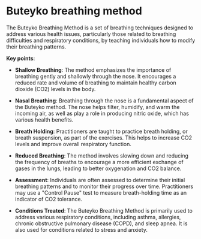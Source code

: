# Buteyko breathing method

The Buteyko Breathing Method is a set of breathing techniques designed to address various health issues, particularly those related to breathing difficulties and respiratory conditions, by teaching individuals how to modify their breathing patterns.

**Key points**:

* **Shallow Breathing**: The method emphasizes the importance of breathing gently and shallowly through the nose. It encourages a reduced rate and volume of breathing to maintain healthy carbon dioxide (CO2) levels in the body.

* **Nasal Breathing**: Breathing through the nose is a fundamental aspect of the Buteyko method. The nose helps filter, humidify, and warm the incoming air, as well as play a role in producing nitric oxide, which has various health benefits.

* **Breath Holding**: Practitioners are taught to practice breath holding, or breath suspension, as part of the exercises. This helps to increase CO2 levels and improve overall respiratory function.

* **Reduced Breathing**: The method involves slowing down and reducing the frequency of breaths to encourage a more efficient exchange of gases in the lungs, leading to better oxygenation and CO2 balance.

* **Assessment**: Individuals are often assessed to determine their initial breathing patterns and to monitor their progress over time. Practitioners may use a "Control Pause" test to measure breath-holding time as an indicator of CO2 tolerance.

* **Conditions Treated**: The Buteyko Breathing Method is primarily used to address various respiratory conditions, including asthma, allergies, chronic obstructive pulmonary disease (COPD), and sleep apnea. It is also used for conditions related to stress and anxiety.
